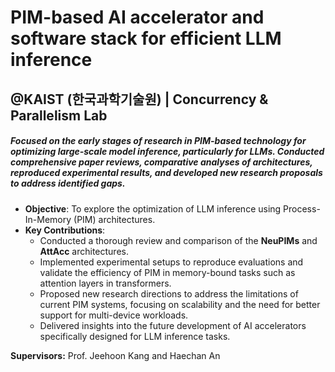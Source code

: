 # PIM-based AI accelerator and software stack for efficient LLM inference
## @KAIST (한국과학기술원) | Concurrency & Parallelism Lab

##### Focused on the early stages of research in PIM-based technology for optimizing large-scale model inference, particularly for LLMs. Conducted comprehensive paper reviews, comparative analyses of architectures, reproduced experimental results, and developed new research proposals to address identified gaps.

- **Objective**: To explore the optimization of LLM inference using Process-In-Memory (PIM) architectures.
- **Key Contributions**:
  - Conducted a thorough review and comparison of the **NeuPIMs** and **AttAcc** architectures.
  - Implemented experimental setups to reproduce evaluations and validate the efficiency of PIM in memory-bound tasks such as attention layers in transformers.
  - Proposed new research directions to address the limitations of current PIM systems, focusing on scalability and the need for better support for multi-device workloads.
  - Delivered insights into the future development of AI accelerators specifically designed for LLM inference tasks.

**Supervisors:** Prof. Jeehoon Kang and Haechan An
